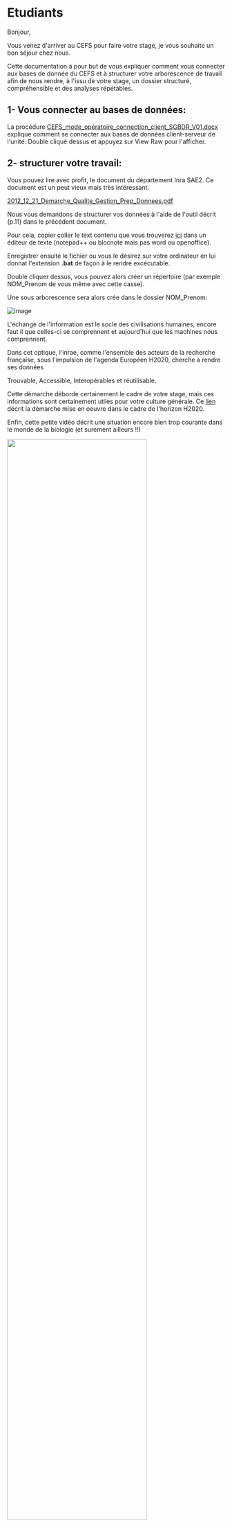 # Etudiants

Bonjour,

Vous venez d'arriver au CEFS pour faire votre stage, je vous souhaite un bon séjour chez nous.

Cette documentation à pour but de vous expliquer comment vous connecter aux bases de donnée du CEFS et à structurer votre arborescence de travail afin de nous rendre, à l'issu de votre stage, un dossier structuré, compréhensible et des analyses répétables.

## 1- Vous connecter au bases de données:

La procédure [CEFS_mode_opératoire_connection_client_SGBDR_V01.docx](https://github.com/yannickkk/Etudiants/blob/main/CEFS_mode_op%C3%A9ratoire_connection_client_SGBDR_V01.docx) explique comment se connecter aux bases de données client-serveur de l'unité. Double cliqué dessus et appuyez sur View Raw pour l'afficher.

## 2- structurer votre travail:

Vous pouvez lire avec profit, le document du département Inra SAE2. Ce document est un peut vieux mais très intéressant.

[2012_12_21_Demarche_Qualite_Gestion_Prep_Donnees.pdf](https://github.com/yannickkk/Etudiants/blob/main/2012_12_21_Demarche_Qualite_Gestion_Prep_Donnees.pdf)

Nous vous demandons de structurer vos données à l'aide de l'outil décrit (p.11) dans le précédent document.

Pour cela, copier coller le text contenu que vous trouverez [ici](https://github.com/yannickkk/Etudiants/blob/main/CreateArborescence.bat) dans un éditeur de texte (notepad++ ou blocnote mais pas word ou openoffice). 

Enregistrer ensuite le fichier ou vous le désirez sur votre ordinateur en lui donnat l'extension **.bat** de façon à le rendre excécutable. 

Double cliquer dessus, vous pouvez alors créer un répertoire (par exemple NOM_Prenom de vous même avec cette casse).

Une sous arborescence sera alors crée dans le dossier NOM_Prenom:

![image](https://user-images.githubusercontent.com/39738426/149919815-6c4278c2-08ac-47f4-9930-98d9dfbfb4ac.png)

L'échange de l'information est le socle des civilisations humaines, encore faut il que celles-ci se comprennent et aujourd'hui que les machines nous comprennent.

Dans cet optique, l'inrae, comme l'ensemble des acteurs de la recherche française, sous l'impulsion de l'agenda Européen H2020, cherche à rendre ses données 

Trouvable, Accessible, Interopérables et réutilisable. 

Cette démarche déborde certainement le cadre de votre stage, mais ces informations sont certainement utiles pour votre culture générale. Ce [lien](https://datapartage.inrae.fr/Produire-des-donnees-FAIR) décrit la démarche mise en oeuvre dans le cadre de l'horizon H2020.

Enfin, cette petite vidéo décrit une situation encore bien trop courante dans le monde de la biologie (et surement ailleurs !!)

[<img src="https://user-images.githubusercontent.com/39738426/149916864-202ba852-826b-4206-b6c0-514f959c8ec1.png" width="80%" center = TRUE>](https://www.youtube.com/watch?v=66oNv_DJuPc&ab_channel=NYUHealthSciencesLibrary)

